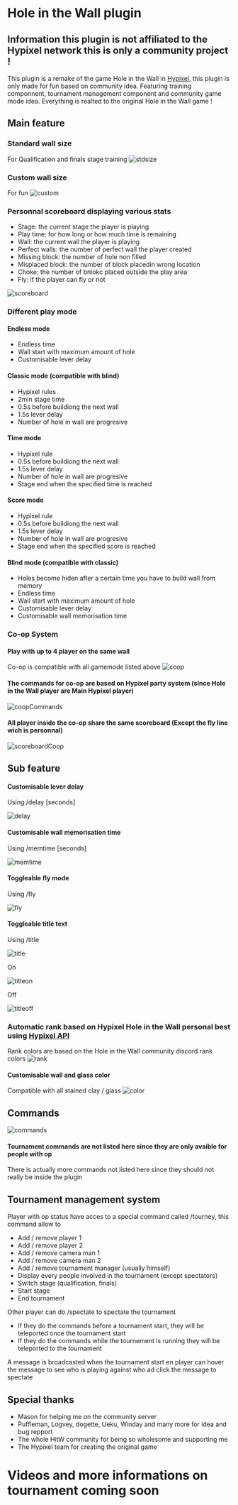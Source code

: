 # Hole in the Wall plugin

## Information this plugin is not affiliated to the Hypixel network this is only a community project !

This plugin is a remake of the game Hole in the Wall in [Hypixel](https://hypixel.net),
this plugin is only made for fun based on community idea. Featuring training componnent, tournament management component and community game mode idea.
Everything is realted to the original Hole in the Wall game !

## Main feature

### Standard wall size
For Qualification and finals stage training
![stdsize](/readme/stdsize.PNG)

### Custom wall size
For fun
![custom](/readme/customsize.PNG)

### Personnal scoreboard displaying various stats
* Stage: the current stage the player is playing
* Play time: for how long or how much time is remaining
* Wall: the current wall the player is playing
* Perfect walls: the number of perfect wall the player created
* Missing block: the number of hole non filled
* Misplaced block: the number of block placedin wrong location
* Choke: the number of bnlokc placed outside the play area
* Fly: if the player can fly or not

![scoreboard](/readme/scoreboard.PNG)

### Different play mode

#### Endless mode 
- Endless time
- Wall start with maximum amount of hole
- Customisable lever delay

#### Classic mode (compatible with blind)
- Hypixel rules
- 2min stage time
- 0.5s before buildiong the next wall
- 1.5s lever delay
- Number of hole in wall are progresive

#### Time mode
- Hypixel rule
- 0.5s before buildiong the next wall
- 1.5s lever delay
- Number of hole in wall are progresive
- Stage end when the specified time is reached

#### Score mode
- Hypixel rule
- 0.5s before buildiong the next wall
- 1.5s lever delay
- Number of hole in wall are progresive
- Stage end when the specified score is reached

#### Blind mode (compatible with classic)
- Holes become hiden after a certain time you have to build wall from memory
- Endless time
- Wall start with maximum amount of hole
- Customisable lever delay
- Customisable wall memorisation time


### Co-op System
#### Play with up to 4 player on the same wall
Co-op is compatible with all gamemode listed above
![coop](/readme/coop.PNG)

#### The commands for co-op are based on Hypixel party system (since Hole in the Wall player are Main Hypixel player)
![coopCommands](/readme/coopCommands.PNG)

#### All player inside the co-op share the same scoreboard (Except the fly line wich is personnal)
![scoreboardCoop](/readme/scoreboardCoop.PNG)

## Sub feature

#### Customisable lever delay
Using /delay [seconds]

![delay](/readme/delay.PNG)

#### Customisable wall memorisation time
Using /memtime [seconds]

![memtime](/readme/memtime.PNG)

#### Toggleable fly mode
Using /fly

![fly](/readme/fly.PNG)

#### Toggleable title text
Using /title

![title](/readme/title.PNG)

On

![titleon](/readme/titleon.PNG)

Off

![titleoff](/readme/titleoff.PNG)

### Automatic rank based on Hypixel Hole in the Wall personal best using [Hypixel API](https://github.com/HypixelDev/PublicAPI)
Rank colors are based on the Hole in the Wall community discord rank colors
![rank](/readme/rank.PNG)

#### Customisable wall and glass color
Compatible with all stained clay / glass
![color](/readme/color.PNG)

## Commands
![commands](/readme/commands.PNG)
#### Tournament commands are not listed here since they are only avaible for people with op

There is actually more commands not listed here since they should not really be inside the plugin

## Tournament management system
Player with op status have acces to a special command called /tourney, this command allow to
- Add / remove player 1
- Add / remove player 2
- Add / remove camera man 1
- Add / remove camera man 2
- Add / remove tournament manager (usually himself)
- Display every people involved in the tournament (except spectators)
- Switch stage (qualification, finals)
- Start stage
- End tournament

Other player can do /spectate to spectate the tournament
- If they do the commands before a tournament start, they will be teleported once the tournament start
- If they do the commands while the tournement is running they will be teleported to the tournament

A message is broadcasted when the tournament start en player can hover the message to see who is playing against who ad click the message to spectate

## Special thanks
* Mason for helping me on the community server
* Puffleman, Logvey, dogette, Ueku, Winday and many more for idea and bug repport
* The whole HitW community for being so wholesome and supporting me
* The Hypixel team for creating the original game

# Videos and more informations on tournament coming soon
